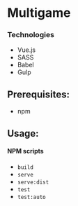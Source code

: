 # Multigame

### Technologies
 - Vue.js
 - SASS
 - Babel
 - Gulp

## Prerequisites:
 - npm

## Usage:
#### NPM scripts
 - `build`
 - `serve`
 - `serve:dist`
 - `test`
 - `test:auto`
